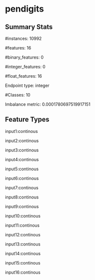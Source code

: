 # pendigits

## Summary Stats

#instances: 10992

#features: 16

  #binary_features: 0

  #integer_features: 0

  #float_features: 16

Endpoint type: integer

#Classes: 10

Imbalance metric: 0.0001780697519917151

## Feature Types

 input1:continous

input2:continous

input3:continous

input4:continous

input5:continous

input6:continous

input7:continous

input8:continous

input9:continous

input10:continous

input11:continous

input12:continous

input13:continous

input14:continous

input15:continous

input16:continous

